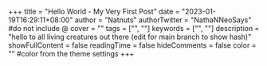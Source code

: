 +++
title = "Hello World - My Very First Post"
date = "2023-01-19T16:29:11+08:00"
author = "Natnuts"
authorTwitter = "NathaNNeoSays" #do not include @
cover = ""
tags = ["", ""]
keywords = ["", ""]
description = "hello to all living creatures out there (edit for main branch to show hash)"
showFullContent = false
readingTime = false
hideComments = false
color = "" #color from the theme settings
+++
